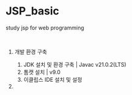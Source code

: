 # JSP_basic

study jsp for web programming

</br>

1. 개발 환경 구축
    1) JDK 설치 및 환경 구축 | Javac v21.0.2(LTS)
    2) 톰캣 설치 | v9.0
    3) 이클립스 IDE 설치 및 설정

2. 